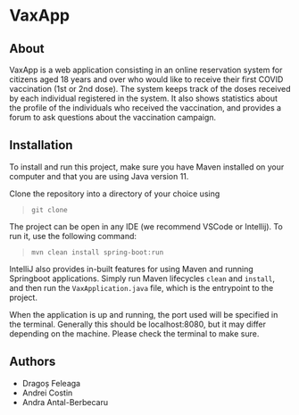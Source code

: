 # VaxApp

## About

VaxApp is a web application consisting in an online reservation system for citizens aged 18 years and over who would like to receive their first COVID vaccination (1st or 2nd dose). The system keeps track of the doses received by each individual registered in the system. It also shows statistics about the profile of the individuals who received the vaccination, and provides a forum to ask questions about the vaccination campaign.

## Installation

To install and run this project, make sure you have Maven installed on your computer and that you are using Java version 11.

Clone the repository into a directory of your choice using

> `git clone`

The project can be open in any IDE (we recommend VSCode or Intellij). To run it, use the following command:

> `mvn clean install spring-boot:run`

IntelliJ also provides in-built features for using Maven and running Springboot applications. Simply run Maven lifecycles `clean` and `install`, and then run the `VaxApplication.java` file, which is the entrypoint to the project.

When the application is up and running, the port used will be specified in the terminal. Generally this should be localhost:8080, but it may differ depending on the machine. Please check the terminal to make sure.

## Authors

- Dragoș Feleaga
- Andrei Costin
- Andra Antal-Berbecaru
